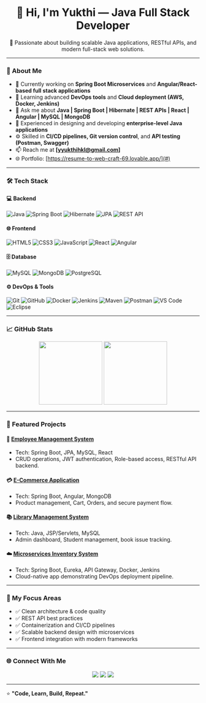 <h1 align="center">👋 Hi, I'm Yukthi — Java Full Stack Developer</h1>

<p align="center">
  🚀 Passionate about building scalable Java applications, RESTful APIs, and modern full-stack web solutions.  
</p>

---

### 💼 About Me

- 🔭 Currently working on **Spring Boot Microservices** and **Angular/React-based full stack applications**  
- 🌱 Learning advanced **DevOps tools** and **Cloud deployment (AWS, Docker, Jenkins)**  
- 💬 Ask me about **Java | Spring Boot | Hibernate | REST APIs | React | Angular | MySQL | MongoDB**  
- 🧩 Experienced in designing and developing **enterprise-level Java applications**  
- ⚙️ Skilled in **CI/CD pipelines, Git version control**, and **API testing (Postman, Swagger)**  
- 📫 Reach me at **[yyukthihkl@gmail.com]**  
- 🌐 Portfolio: [https://resume-to-web-craft-69.lovable.app/](#)  

---

### 🛠️ Tech Stack

#### 💻 Backend
![Java](https://img.shields.io/badge/Java-F80000?style=for-the-badge&logo=openjdk&logoColor=white)
![Spring Boot](https://img.shields.io/badge/Spring%20Boot-6DB33F?style=for-the-badge&logo=springboot&logoColor=white)
![Hibernate](https://img.shields.io/badge/Hibernate-59666C?style=for-the-badge&logo=hibernate&logoColor=white)
![JPA](https://img.shields.io/badge/JPA-007396?style=for-the-badge)
![REST API](https://img.shields.io/badge/REST-02569B?style=for-the-badge&logo=rest&logoColor=white)

#### 🌐 Frontend
![HTML5](https://img.shields.io/badge/HTML5-E34F26?style=for-the-badge&logo=html5&logoColor=white)
![CSS3](https://img.shields.io/badge/CSS3-1572B6?style=for-the-badge&logo=css3&logoColor=white)
![JavaScript](https://img.shields.io/badge/JavaScript-F7E017?style=for-the-badge&logo=javascript&logoColor=black)
![React](https://img.shields.io/badge/React-61DBFB?style=for-the-badge&logo=react&logoColor=black)
![Angular](https://img.shields.io/badge/Angular-DD0031?style=for-the-badge&logo=angular&logoColor=white)

#### 🗄️ Database
![MySQL](https://img.shields.io/badge/MySQL-005C84?style=for-the-badge&logo=mysql&logoColor=white)
![MongoDB](https://img.shields.io/badge/MongoDB-4EA94B?style=for-the-badge&logo=mongodb&logoColor=white)
![PostgreSQL](https://img.shields.io/badge/PostgreSQL-336791?style=for-the-badge&logo=postgresql&logoColor=white)

#### ⚙️ DevOps & Tools
![Git](https://img.shields.io/badge/Git-F05032?style=for-the-badge&logo=git&logoColor=white)
![GitHub](https://img.shields.io/badge/GitHub-181717?style=for-the-badge&logo=github)
![Docker](https://img.shields.io/badge/Docker-2496ED?style=for-the-badge&logo=docker&logoColor=white)
![Jenkins](https://img.shields.io/badge/Jenkins-D33833?style=for-the-badge&logo=jenkins&logoColor=white)
![Maven](https://img.shields.io/badge/Maven-C71A36?style=for-the-badge&logo=apachemaven&logoColor=white)
![Postman](https://img.shields.io/badge/Postman-FF6C37?style=for-the-badge&logo=postman&logoColor=white)
![VS Code](https://img.shields.io/badge/VS%20Code-007ACC?style=for-the-badge&logo=visualstudiocode&logoColor=white)
![Eclipse](https://img.shields.io/badge/Eclipse-2C2255?style=for-the-badge&logo=eclipseide&logoColor=white)

---

### 📈 GitHub Stats

<p align="center">
  <img src="https://github-readme-stats.vercel.app/api?username=Yukthihk546&show_icons=true&theme=react&hide_border=true" height="165">
  <img src="https://github-readme-streak-stats.herokuapp.com/?user=Yukthihk546&theme=react&hide_border=true" height="165">
</p>

---

### 🚀 Featured Projects

#### 🧩 [Employee Management System](#)
- Tech: Spring Boot, JPA, MySQL, React
- CRUD operations, JWT authentication, Role-based access, RESTful API backend.

#### 💳 [E-Commerce Application](#)
- Tech: Spring Boot, Angular, MongoDB
- Product management, Cart, Orders, and secure payment flow.

#### 📚 [Library Management System](#)
- Tech: Java, JSP/Servlets, MySQL
- Admin dashboard, Student management, book issue tracking.

#### ☁️ [Microservices Inventory System](#)
- Tech: Spring Boot, Eureka, API Gateway, Docker, Jenkins
- Cloud-native app demonstrating DevOps deployment pipeline.

---

### 🧠 My Focus Areas
- ✅ Clean architecture & code quality  
- ✅ REST API best practices  
- ✅ Containerization and CI/CD pipelines  
- ✅ Scalable backend design with microservices  
- ✅ Frontend integration with modern frameworks  

---

### 🌐 Connect With Me

<p align="center">
  <a href="https://linkedin.com/in/YOUR-LINKEDIN"><img src="https://img.shields.io/badge/LinkedIn-blue?style=for-the-badge&logo=linkedin"></a>
  <a href="https://github.com/YOUR_USERNAME"><img src="https://img.shields.io/badge/GitHub-black?style=for-the-badge&logo=github"></a>
  <a href="mailto:your-email@example.com"><img src="https://img.shields.io/badge/Gmail-D14836?style=for-the-badge&logo=gmail&logoColor=white"></a>
</p>

---

⭐ **"Code, Learn, Build, Repeat."**
